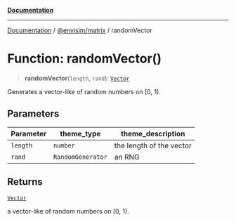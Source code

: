[**Documentation**](../../../README.md)

---

[Documentation](../../../README.md) / [@envisim/matrix](../README.md) / randomVector

# Function: randomVector()

> **randomVector**(`length`, `rand`): [`Vector`](../classes/Vector.md)

Generates a vector-like of random numbers on [0, 1).

## Parameters

| Parameter | theme_type        | theme_description        |
| --------- | ----------------- | ------------------------ |
| `length`  | `number`          | the length of the vector |
| `rand`    | `RandomGenerator` | an RNG                   |

## Returns

[`Vector`](../classes/Vector.md)

a vector-like of random numbers on [0, 1).
